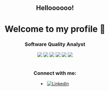 <h2 align="center">Helloooooo!</h1>

<h1 align="center">Welcome to my profile 👋</h1>

<h3 align="center">Software Quality Analyst</h3>

 <div align="center">

  <span>

   <img src="https://img.shields.io/badge/JavaScript-F7DF1E?style=for-the-badge&logo=javascript&logoColor=black"/>

   <img src="https://img.shields.io/badge/HTML5-E34F26?style=for-the-badge&logo=html5&logoColor=white"/>
   
   <img src="https://img.shields.io/badge/Swagger-85EA2D?style=for-the-badge&logo=Swagger&logoColor=white"/>
   
   <img src="https://img.shields.io/badge/Postman-FF6C37?style=for-the-badge&logo=Postman&logoColor=white"/>
   
   <img src="https://img.shields.io/badge/Insomnia-5849be?style=for-the-badge&logo=Insomnia&logoColor=white"/>
      
   <img src="https://img.shields.io/badge/Cypress-17202C?style=for-the-badge&logo=cypress&logoColor=white"/>
   
   



 
   

  </span>

 </div>

</br>

<div align="center">


  

</div>

<div align="center">

  


  

</div>

 <h3 align="center">Connect with me:</h3>

  

 <p align="left">

  <li align="center">
  
 
   
   <a href="https://www.linkedin.com/in/caio-fortes-perez/" rel="Linkedin">
<img src="https://img.shields.io/badge/LinkedIn-0077B5?style=for-the-badge&logo=linkedin&logoColor=white" alt="Linkedin"> </a>

    

   </a>

  </li>

  

  



</br>

</br>
